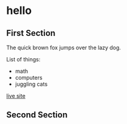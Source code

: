 # hello

## First Section

The quick brown fox jumps over the lazy dog.

List of things:
- math
- computers
- juggling cats


[live site](https://dkessner.github.io/hello/)


## Second Section

